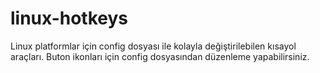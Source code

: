 # linux-hotkeys
Linux platformlar için config dosyası ile kolayla değiştirilebilen kısayol araçları.
Buton ikonları için config dosyasından düzenleme yapabilirsiniz.

